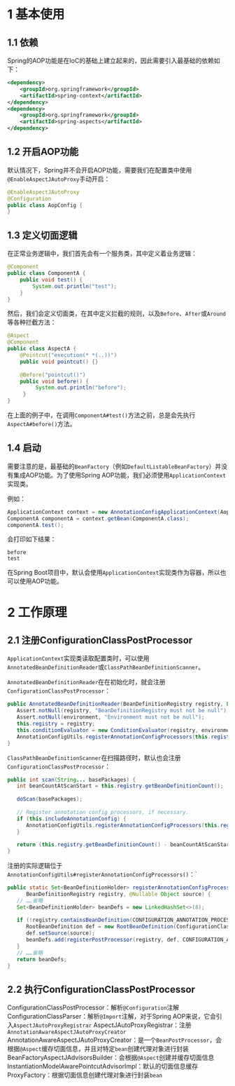 # 1 基本使用
## 1.1 依赖
Spring的AOP功能是在IoC的基础上建立起来的，因此需要引入最基础的依赖如下：
```xml
<dependency>  
    <groupId>org.springframework</groupId>  
    <artifactId>spring-context</artifactId>  
</dependency>  
<dependency>  
    <groupId>org.springframework</groupId>  
    <artifactId>spring-aspects</artifactId>  
</dependency>
```

## 1.2 开启AOP功能
默认情况下，Spring并不会开启AOP功能，需要我们在配置类中使用`@EnableAspectJAutoProxy`手动开启：
```java
@EnableAspectJAutoProxy  
@Configuration  
public class AopConfig {  
}
```

## 1.3 定义切面逻辑
在正常业务逻辑中，我们首先会有一个服务类，其中定义着业务逻辑：
```java
@Component  
public class ComponentA {  
    public void test() {  
        System.out.println("test");  
    }  
}
```

然后，我们会定义切面类，在其中定义拦截的规则，以及`Before`、`After`或`Around`等各种拦截方法：
```java
@Aspect  
@Component  
public class AspectA {  
    @Pointcut("execution(* *(..))")  
    public void pointcut() {}  
  
    @Before("pointcut()")  
    public void before() {  
         System.out.println("before");  
     }  
}
```

在上面的例子中，在调用`ComponentA#test()`方法之前，总是会先执行`AspectA#before()`方法。

## 1.4 启动
需要注意的是，最基础的`BeanFactory`（例如`DefaultListableBeanFactory`）并没有集成AOP功能。为了使用Spring AOP功能，我们必须使用`ApplicationContext`实现类。

例如：
```java
ApplicationContext context = new AnnotationConfigApplicationContext(AopConfig.class);  
ComponentA componentA = context.getBean(ComponentA.class);  
componentA.test();
```

会打印如下结果：
```
before
test
```

在Spring Boot项目中，默认会使用`ApplicationContext`实现类作为容器，所以也可以使用AOP功能。

# 2 工作原理
## 2.1 注册ConfigurationClassPostProcessor
`ApplicationContext`实现类读取配置类时，可以使用`AnnotatedBeanDefinitionReader`或`ClassPathBeanDefinitionScanner`。

`AnnotatedBeanDefinitionReader`在在初始化时，就会注册`ConfigurationClassPostProcessor`：
```java
public AnnotatedBeanDefinitionReader(BeanDefinitionRegistry registry, Environment environment) {  
   Assert.notNull(registry, "BeanDefinitionRegistry must not be null");  
   Assert.notNull(environment, "Environment must not be null");  
   this.registry = registry;  
   this.conditionEvaluator = new ConditionEvaluator(registry, environment, null);  
   AnnotationConfigUtils.registerAnnotationConfigProcessors(this.registry);  
}
```

`ClassPathBeanDefinitionScanner`在扫描路径时，默认也会注册`ConfigurationClassPostProcessor`：
```java
public int scan(String... basePackages) {  
   int beanCountAtScanStart = this.registry.getBeanDefinitionCount();  
  
   doScan(basePackages);  
  
   // Register annotation config processors, if necessary.  
   if (this.includeAnnotationConfig) {  
      AnnotationConfigUtils.registerAnnotationConfigProcessors(this.registry);  
   }  
  
   return (this.registry.getBeanDefinitionCount() - beanCountAtScanStart);  
}
```

注册的实际逻辑位于`AnnotationConfigUtils#registerAnnotationConfigProcessors()`：`
```java
public static Set<BeanDefinitionHolder> registerAnnotationConfigProcessors(  
      BeanDefinitionRegistry registry, @Nullable Object source) {  
   // ……省略
   Set<BeanDefinitionHolder> beanDefs = new LinkedHashSet<>(8);  
  
   if (!registry.containsBeanDefinition(CONFIGURATION_ANNOTATION_PROCESSOR_BEAN_NAME)) {  
      RootBeanDefinition def = new RootBeanDefinition(ConfigurationClassPostProcessor.class);  
      def.setSource(source);  
      beanDefs.add(registerPostProcessor(registry, def, CONFIGURATION_ANNOTATION_PROCESSOR_BEAN_NAME));  
   }    
   // ……省略
   return beanDefs;  
}
```

## 2.2 执行ConfigurationClassPostProcessor

ConfigurationClassPostProcessor：解析`@Configuration`注解
ConfigurationClassParser：解析`@Import`注解，对于Spring AOP来说，它会引入`AspectJAutoProxyRegistrar`
AspectJAutoProxyRegistrar：注册`AnnotationAwareAspectJAutoProxyCreator`
AnnotationAwareAspectJAutoProxyCreator：是一个`BeanPostProcessor`，会根据`@Aspect`缓存切面信息，并且对特定`bean`创建代理对象进行封装
BeanFactoryAspectJAdvisorsBuilder：会根据`@Aspect`创建并缓存切面信息
InstantiationModelAwarePointcutAdvisorImpl：默认的切面信息缓存
ProxyFactory：根据切面信息创建代理对象进行封装`bean`
